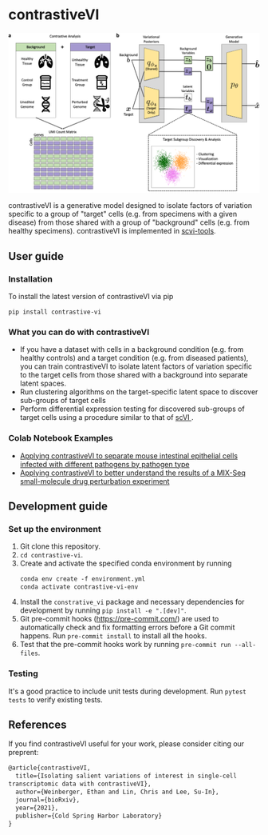 # contrastiveVI

<center>
    <img src="./sketch.png?raw=true" width="750">
</center>

contrastiveVI is a generative model designed to isolate factors of variation specific to 
a group of "target" cells (e.g. from specimens with a given disease) from those shared
with a group of "background" cells (e.g. from healthy specimens). contrastiveVI is
implemented in [scvi-tools](https://scvi-tools.org/).

## User guide

### Installation

To install the latest version of contrastiveVI via pip

```
pip install contrastive-vi
```

### What you can do with contrastiveVI

* If you have a dataset with cells in a background condition (e.g. from healthy
controls) and a target condition (e.g. from diseased patients), you can train
contrastiveVI to isolate latent factors of variation specific to the target cells
from those shared with a background into separate latent spaces.
* Run clustering algorithms on the target-specific latent space to discover sub-groups
of target cells
* Perform differential expression testing for discovered sub-groups of target cells 
using a procedure similar to that of [scVI
](https://www.nature.com/articles/s41592-018-0229-2).

### Colab Notebook Examples

* [Applying contrastiveVI to separate mouse intestinal epithelial cells
infected with different pathogens by pathogen type
](https://colab.research.google.com/drive/1z0AcKQg7juArXGCx1XKj6skojWKRlDMC?usp=sharing)
* [Applying contrastiveVI to better understand the results of a MIX-Seq
small-molecule drug perturbation experiment
](https://colab.research.google.com/drive/1cMaJpMe3g0awCiwsw13oG7RvGnmXNCac?usp=sharing)



## Development guide

### Set up the environment
1. Git clone this repository.
2. `cd contrastive-vi`.
3. Create and activate the specified conda environment by running
    ```
    conda env create -f environment.yml
    conda activate contrastive-vi-env
    ```
4. Install the `constrative_vi` package and necessary dependencies for
development by running `pip install -e ".[dev]"`.
5. Git pre-commit hooks (https://pre-commit.com/) are used to automatically
check and fix formatting errors before a Git commit happens. Run
`pre-commit install` to install all the hooks.
6. Test that the pre-commit hooks work by running `pre-commit run --all-files`.

### Testing
It's a good practice to include unit tests during development.
Run `pytest tests` to verify existing tests.


## References

If you find contrastiveVI useful for your work, please consider citing our preprent:

```
@article{contrastiveVI,
  title={Isolating salient variations of interest in single-cell transcriptomic data with contrastiveVI},
  author={Weinberger, Ethan and Lin, Chris and Lee, Su-In},
  journal={bioRxiv},
  year={2021},
  publisher={Cold Spring Harbor Laboratory}
}
```
